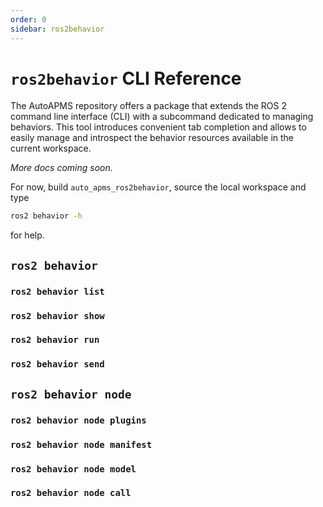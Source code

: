 ```yaml
---
order: 0
sidebar: ros2behavior
---
```

# `ros2behavior` CLI Reference

The AutoAPMS repository offers a package that extends the ROS 2 command line interface (CLI) with a subcommand dedicated to managing behaviors. This tool introduces convenient tab completion and allows to easily manage and introspect the behavior resources available in the current workspace.

*More docs coming soon.*

For now, build `auto_apms_ros2behavior`, source the local workspace and type

```bash
ros2 behavior -h
```

for help.

## **`ros2 behavior`**

### `ros2 behavior list`

### `ros2 behavior show`

### `ros2 behavior run`

### `ros2 behavior send`

## **`ros2 behavior node`**

### `ros2 behavior node plugins`

### `ros2 behavior node manifest`

### `ros2 behavior node model`

### `ros2 behavior node call`
